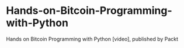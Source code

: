 # Hands-on-Bitcoin-Programming-with-Python
Hands on Bitcoin Programming with Python [video], published by Packt
